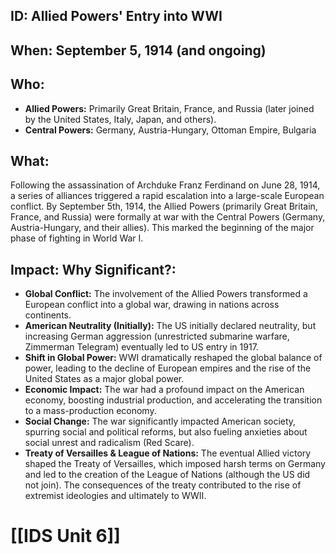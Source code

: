 ## ID: Allied Powers' Entry into WWI

## When: September 5, 1914 (and ongoing)

## Who:
* **Allied Powers:** Primarily Great Britain, France, and Russia (later joined by the United States, Italy, Japan, and others).
* **Central Powers:** Germany, Austria-Hungary, Ottoman Empire, Bulgaria

## What: 
Following the assassination of Archduke Franz Ferdinand on June 28, 1914, a series of alliances triggered a rapid escalation into a large-scale European conflict. By September 5th, 1914,  the Allied Powers (primarily Great Britain, France, and Russia) were formally at war with the Central Powers (Germany, Austria-Hungary, and their allies).  This marked the beginning of the major phase of fighting in World War I.

## Impact: Why Significant?:
* **Global Conflict:** The involvement of the Allied Powers transformed a European conflict into a global war, drawing in nations across continents.
* **American Neutrality (Initially):** The US initially declared neutrality, but increasing German aggression (unrestricted submarine warfare, Zimmerman Telegram) eventually led to US entry in 1917.
* **Shift in Global Power:** WWI dramatically reshaped the global balance of power, leading to the decline of European empires and the rise of the United States as a major global power.
* **Economic Impact:** The war had a profound impact on the American economy, boosting industrial production, and accelerating the transition to a mass-production economy.
* **Social Change:** The war significantly impacted American society, spurring social and political reforms, but also fueling anxieties about social unrest and radicalism (Red Scare).
* **Treaty of Versailles & League of Nations:** The eventual Allied victory shaped the Treaty of Versailles, which imposed harsh terms on Germany and led to the creation of the League of Nations (although the US did not join). The consequences of the treaty contributed to the rise of extremist ideologies and ultimately to WWII.

# [[IDS Unit 6]]